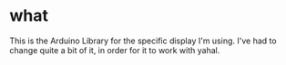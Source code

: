 # what

This is the Arduino Library for the specific display I'm using.
I've had to change quite a bit of it, in order for it to work with yahal.